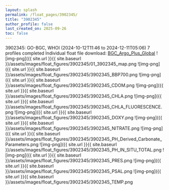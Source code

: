 ```yaml
---
layout: splash
permalink: /float_pages/3902345/
title: "3902345"
author_profile: false
last_created_on: 2025-09-26
toc: false
---
```

 
3902345: GO-BGC, WHOI (2024-10-12T11:46 to 2024-12-11T05:06)
7 profiles completed
Individual float file download: [BGC_Argo_Plus_Global](https://ftp.soest.hawaii.edu/bgc_argo_plus/Individual_Floats/outliers_removed/3902345_Sprof_processed.nc)
![img-png]({{ site.url }}{{ site.baseurl }}/assets/images/float_figures/3902345/01_3902345_map.png
![img-png]({{ site.url }}{{ site.baseurl }}/assets/images/float_figures/3902345/3902345_BBP700.png
![img-png]({{ site.url }}{{ site.baseurl }}/assets/images/float_figures/3902345/3902345_CDOM.png
![img-png]({{ site.url }}{{ site.baseurl }}/assets/images/float_figures/3902345/3902345_CHLA.png
![img-png]({{ site.url }}{{ site.baseurl }}/assets/images/float_figures/3902345/3902345_CHLA_FLUORESCENCE.png
![img-png]({{ site.url }}{{ site.baseurl }}/assets/images/float_figures/3902345/3902345_DOXY.png
![img-png]({{ site.url }}{{ site.baseurl }}/assets/images/float_figures/3902345/3902345_NITRATE.png
![img-png]({{ site.url }}{{ site.baseurl }}/assets/images/float_figures/3902345/3902345_PH_Derived_Carbonate_Parameters.png
![img-png]({{ site.url }}{{ site.baseurl }}/assets/images/float_figures/3902345/3902345_PH_IN_SITU_TOTAL.png
![img-png]({{ site.url }}{{ site.baseurl }}/assets/images/float_figures/3902345/3902345_PRES.png
![img-png]({{ site.url }}{{ site.baseurl }}/assets/images/float_figures/3902345/3902345_PSAL.png
![img-png]({{ site.url }}{{ site.baseurl }}/assets/images/float_figures/3902345/3902345_TEMP.png
